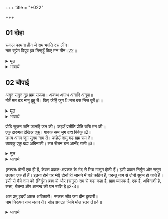 +++
title = "+022"

+++


## 01 दोहा
सकल कामना हीन जे राम भगति रस लीन।  
नाम सुप्रेम पियूष ह्रद तिन्हहुँ किए मन मीन॥22॥  

<details><summary>मूल</summary>

सकल कामना हीन जे राम भगति रस लीन।  
नाम सुप्रेम पियूष ह्रद तिन्हहुँ किए मन मीन॥22॥  
</details>

<details><summary>भावार्थ</summary>

जो सब प्रकार की (भोग और मोक्ष की भी) कामनाओं से रहित और श्री रामभक्ति के रस में लीन हैं, उन्होन्ने भी नाम के सुन्दर प्रेम रूपी अमृत के सरोवर में अपने मन को मछली बना रखा है (अर्थात्‌ वे नाम रूपी सुधा का निरन्तर आस्वादन करते रहते हैं, क्षणभर भी उससे अलग होना नहीं चाहते)॥22॥  
</details>





## 02 चौपाई
अगुन सगुन दुइ ब्रह्म सरूपा। अकथ अगाध अनादि अनूपा॥  
मोरें मत बड नामु दुहू तें। किए जेहिं जुग िनज बस निज बूतें॥1॥  

<details><summary>मूल</summary>

अगुन सगुन दुइ ब्रह्म सरूपा। अकथ अगाध अनादि अनूपा॥  
मोरें मत बड नामु दुहू तें। किए जेहिं जुग िनज बस निज बूतें॥1॥  
</details>

<details><summary>भावार्थ</summary>

निर्गुण और सगुण ब्रह्म के दो स्वरूप हैं। ये दोनों ही अकथनीय, अथाह, अनादि और अनुपम हैं। मेरी सम्मति में नाम इन दोनों से बडा है, जिसने अपने बल से दोनों को अपने वश में कर रखा है॥1॥  
</details>

प्रौढि सुजन जनि जानहिं जन की। कहउँ प्रतीति प्रीति रुचि मन की॥  
एकु दारुगत देखिअ एकू। पावक सम जुग ब्रह्म बिबेकू॥2॥  
उभय अगम जुग सुगम नाम तें। कहेउँ नामु बड ब्रह्म राम तें॥  
ब्यापकु एकु ब्रह्म अबिनासी। सत चेतन घन आनँद रासी॥3॥  

<details><summary>मूल</summary>

प्रौढि सुजन जनि जानहिं जन की। कहउँ प्रतीति प्रीति रुचि मन की॥  
एकु दारुगत देखिअ एकू। पावक सम जुग ब्रह्म बिबेकू॥2॥  
उभय अगम जुग सुगम नाम तें। कहेउँ नामु बड ब्रह्म राम तें॥  
ब्यापकु एकु ब्रह्म अबिनासी। सत चेतन घन आनँद रासी॥3॥  
</details>

<details><summary>भावार्थ</summary>

सज्जनगण इस बात को मुझ दास की ढिठाई या केवल काव्योक्ति न समझें। मैं अपने मन के विश्वास, प्रेम और रुचि की बात कहता हूँ। (िनर्गुण और सगुण) दोनों प्रकार के ब्रह्म का ज्ञान अग्नि के समान है। निर्गुण उस अप्रकट अग्नि के समान है, जो काठ के अन्दर है, परन्तु दिखती नहीं और सगुण उस प्रकट अग्नि के समान है, जो प्रत्यक्ष दिखती है।  
</details>

(तत्त्वतः दोनों एक ही हैं, केवल प्रकट-अप्रकट के भेद से भिन्न मालूम होती हैं। इसी प्रकार निर्गुण और सगुण तत्त्वतः एक ही हैं। इतना होने पर भी) दोनों ही जानने में बडे कठिन हैं, परन्तु नाम से दोनों सुगम हो जाते हैं। इसी से मैन्ने नाम को (निर्गुण) ब्रह्म से और (सगुण) राम से बडा कहा है, ब्रह्म व्यापक है, एक है, अविनाशी है, सत्ता, चैतन्य और आनन्द की घन राशि है॥2-3॥  

अस प्रभु हृदयँ अछत अबिकारी। सकल जीव जग दीन दुखारी॥  
नाम निरूपन नाम जतन तें। सोउ प्रगटत जिमि मोल रतन तें॥4॥  

<details><summary>भावार्थ</summary>

ऐसे विकाररहित प्रभु के हृदय में रहते भी जगत के सब जीव दीन और दुःखी हैं। नाम का निरूपण करके (नाम के यथार्थ स्वरूप, महिमा, रहस्य और प्रभाव को जानकर) नाम का जतन करने से (श्रद्धापूर्वक नाम जप रूपी साधन करने से) वही ब्रह्म ऐसे प्रकट हो जाता है, जैसे रत्न के जानने से उसका मूल्य॥4॥
</details>

